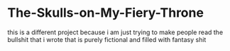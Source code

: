 # The-Skulls-on-My-Fiery-Throne
this is a different project because i am just trying to make people read the bullshit that i wrote that is purely fictional and filled with fantasy shit
